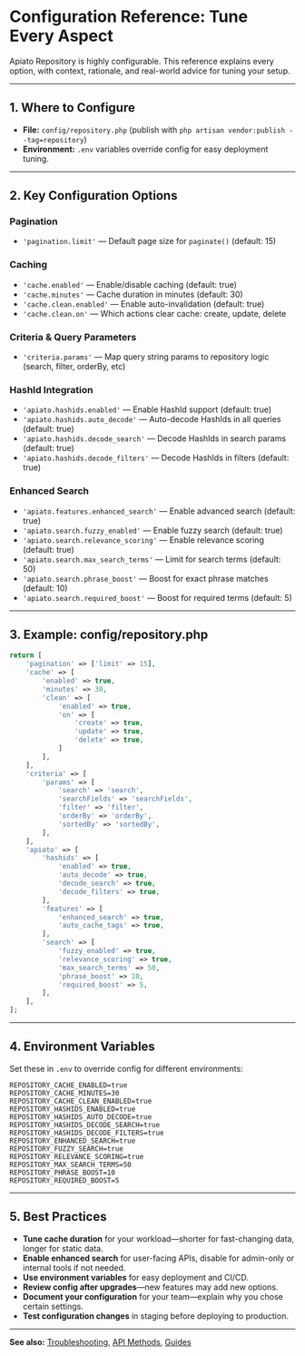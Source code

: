 # Configuration Reference: Tune Every Aspect

Apiato Repository is highly configurable. This reference explains every option, with context, rationale, and real-world advice for tuning your setup.

---

## 1. Where to Configure

- **File:** `config/repository.php` (publish with `php artisan vendor:publish --tag=repository`)
- **Environment:** `.env` variables override config for easy deployment tuning.

---

## 2. Key Configuration Options

### Pagination
- `'pagination.limit'` — Default page size for `paginate()` (default: 15)

### Caching
- `'cache.enabled'` — Enable/disable caching (default: true)
- `'cache.minutes'` — Cache duration in minutes (default: 30)
- `'cache.clean.enabled'` — Enable auto-invalidation (default: true)
- `'cache.clean.on'` — Which actions clear cache: create, update, delete

### Criteria & Query Parameters
- `'criteria.params'` — Map query string params to repository logic (search, filter, orderBy, etc)

### HashId Integration
- `'apiato.hashids.enabled'` — Enable HashId support (default: true)
- `'apiato.hashids.auto_decode'` — Auto-decode HashIds in all queries (default: true)
- `'apiato.hashids.decode_search'` — Decode HashIds in search params (default: true)
- `'apiato.hashids.decode_filters'` — Decode HashIds in filters (default: true)

### Enhanced Search
- `'apiato.features.enhanced_search'` — Enable advanced search (default: true)
- `'apiato.search.fuzzy_enabled'` — Enable fuzzy search (default: true)
- `'apiato.search.relevance_scoring'` — Enable relevance scoring (default: true)
- `'apiato.search.max_search_terms'` — Limit for search terms (default: 50)
- `'apiato.search.phrase_boost'` — Boost for exact phrase matches (default: 10)
- `'apiato.search.required_boost'` — Boost for required terms (default: 5)

---

## 3. Example: config/repository.php

```php
return [
    'pagination' => ['limit' => 15],
    'cache' => [
        'enabled' => true,
        'minutes' => 30,
        'clean' => [
            'enabled' => true,
            'on' => [
                'create' => true,
                'update' => true,
                'delete' => true,
            ]
        ],
    ],
    'criteria' => [
        'params' => [
            'search' => 'search',
            'searchFields' => 'searchFields',
            'filter' => 'filter',
            'orderBy' => 'orderBy',
            'sortedBy' => 'sortedBy',
        ],
    ],
    'apiato' => [
        'hashids' => [
            'enabled' => true,
            'auto_decode' => true,
            'decode_search' => true,
            'decode_filters' => true,
        ],
        'features' => [
            'enhanced_search' => true,
            'auto_cache_tags' => true,
        ],
        'search' => [
            'fuzzy_enabled' => true,
            'relevance_scoring' => true,
            'max_search_terms' => 50,
            'phrase_boost' => 10,
            'required_boost' => 5,
        ],
    ],
];
```

---

## 4. Environment Variables

Set these in `.env` to override config for different environments:
```env
REPOSITORY_CACHE_ENABLED=true
REPOSITORY_CACHE_MINUTES=30
REPOSITORY_CACHE_CLEAN_ENABLED=true
REPOSITORY_HASHIDS_ENABLED=true
REPOSITORY_HASHIDS_AUTO_DECODE=true
REPOSITORY_HASHIDS_DECODE_SEARCH=true
REPOSITORY_HASHIDS_DECODE_FILTERS=true
REPOSITORY_ENHANCED_SEARCH=true
REPOSITORY_FUZZY_SEARCH=true
REPOSITORY_RELEVANCE_SCORING=true
REPOSITORY_MAX_SEARCH_TERMS=50
REPOSITORY_PHRASE_BOOST=10
REPOSITORY_REQUIRED_BOOST=5
```

---

## 5. Best Practices

- **Tune cache duration** for your workload—shorter for fast-changing data, longer for static data.
- **Enable enhanced search** for user-facing APIs, disable for admin-only or internal tools if not needed.
- **Use environment variables** for easy deployment and CI/CD.
- **Review config after upgrades**—new features may add new options.
- **Document your configuration** for your team—explain why you chose certain settings.
- **Test configuration changes** in staging before deploying to production.

---

**See also:** [Troubleshooting](troubleshooting.md), [API Methods](api-methods.md), [Guides](../guides/)
